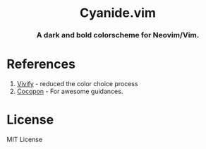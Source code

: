 <h1 align="center">Cyanide.vim</h1>
<h3 align="center"> A dark and bold colorscheme for Neovim/Vim.</h3>

# References
1. [Vivify](http://bytefluent.com/vivify/) - reduced the color choice process
2. [Cocopon](https://github.com/cocopon) - For awesome guidances.

# License
MIT License

